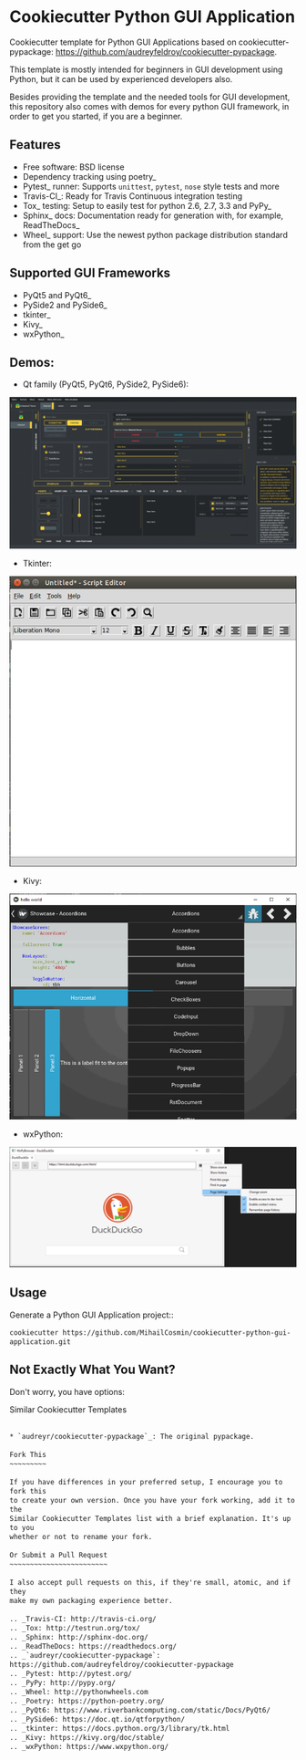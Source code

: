 Cookiecutter Python GUI Application
===================================

Cookiecutter template for Python GUI Applications based on cookiecutter-pypackage: https://github.com/audreyfeldroy/cookiecutter-pypackage.

This template is mostly intended for beginners in GUI development using Python, but it can be used by experienced developers also.

Besides providing the template and the needed tools for GUI development, this repository also comes with demos for every python GUI framework, in order to get you started, if you are a beginner.

Features
-----
* Free software: BSD license
* Dependency tracking using poetry_
* Pytest_ runner: Supports `unittest`, `pytest`, `nose` style tests and more
* Travis-CI_: Ready for Travis Continuous integration testing
* Tox_ testing: Setup to easily test for python 2.6, 2.7, 3.3 and PyPy_
* Sphinx_ docs: Documentation ready for generation with, for example, ReadTheDocs_
* Wheel_ support: Use the newest python package distribution standard from the get go


Supported GUI Frameworks
-----
* PyQt5 and PyQt6_
* PySide2 and PySide6_
* tkinter_
* Kivy_
* wxPython_

Demos:
-----
* Qt family (PyQt5, PyQt6, PySide2, PySide6):

![Qt Demo](https://github.com/UN-GCPDS/qt-material/raw/master/docs/source/notebooks/_images/dark.gif)


* Tkinter:

![Text Editor](https://github.com/MihailCosmin/cookiecutter-python-gui-application/blob/main/%7B%7Bcookiecutter.project_slug%7D%7D/demo/tkinter_/text-editor.png)

* Kivy:

![Kivy](https://github.com/MihailCosmin/cookiecutter-python-gui-application/blob/main/%7B%7Bcookiecutter.project_slug%7D%7D/demo/kivy_/sample.gif)

* wxPython:

![Web Browser](https://github.com/MihailCosmin/cookiecutter-python-gui-application/blob/main/%7B%7Bcookiecutter.project_slug%7D%7D/demo/wxPython_/demo.gif)

Usage
-----

Generate a Python GUI Application project::

    cookiecutter https://github.com/MihailCosmin/cookiecutter-python-gui-application.git

Not Exactly What You Want?
--------------------------

Don't worry, you have options:

Similar Cookiecutter Templates
~~~~~~~~~~~~~~~~~~~~~~~~~~~~~~

* `audreyr/cookiecutter-pypackage`_: The original pypackage.

Fork This
~~~~~~~~~

If you have differences in your preferred setup, I encourage you to fork this
to create your own version. Once you have your fork working, add it to the
Similar Cookiecutter Templates list with a brief explanation. It's up to you
whether or not to rename your fork.

Or Submit a Pull Request
~~~~~~~~~~~~~~~~~~~~~~~~

I also accept pull requests on this, if they're small, atomic, and if they
make my own packaging experience better.

.. _Travis-CI: http://travis-ci.org/
.. _Tox: http://testrun.org/tox/
.. _Sphinx: http://sphinx-doc.org/
.. _ReadTheDocs: https://readthedocs.org/
.. _`audreyr/cookiecutter-pypackage`: https://github.com/audreyfeldroy/cookiecutter-pypackage
.. _Pytest: http://pytest.org/
.. _PyPy: http://pypy.org/
.. _Wheel: http://pythonwheels.com
.. _Poetry: https://python-poetry.org/
.. _PyQt6: https://www.riverbankcomputing.com/static/Docs/PyQt6/
.. _PySide6: https://doc.qt.io/qtforpython/
.. _tkinter: https://docs.python.org/3/library/tk.html
.. _Kivy: https://kivy.org/doc/stable/
.. _wxPython: https://www.wxpython.org/